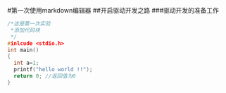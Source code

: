 #第一次使用markdown编辑器
##开启驱动开发之路
###驱动开发的准备工作

```c
/*这是第一次实验
 *添加代码块
 */
#inlcude <stdio.h>
int main()
{
  int a=1;
  printf("hello world !!");
  return 0; //返回值为0
}
```




